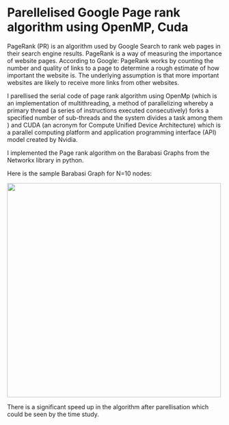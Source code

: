 # Parellelised Google Page rank algorithm using OpenMP, Cuda

PageRank (PR) is an algorithm used by Google Search to rank web pages in their search engine results. PageRank is a way of measuring the importance of website pages. According to Google:
PageRank works by counting the number and quality of links to a page to determine a rough estimate of how important the website is. The underlying assumption is that more important websites are likely to receive more links from other websites.

I parellised the serial code of page rank algorithm using OpenMp (which is an implementation of multithreading, a method of parallelizing whereby a primary thread (a series of instructions executed consecutively) forks a specified number of sub-threads and the system divides a task among them ) and CUDA (an acronym for Compute Unified Device Architecture) which is a parallel computing platform and application programming interface (API) model created by Nvidia.


I implemented the Page rank algorithm on the Barabasi Graphs from the Networkx library in python.

Here is the sample Barabasi Graph for N=10 nodes:

<img src="https://user-images.githubusercontent.com/82596857/123515741-5564e680-d6b6-11eb-86de-9d183f4110e4.png" width="500" >



There is a significant speed up in the algorithm after parellisation which could be seen by the time study.
